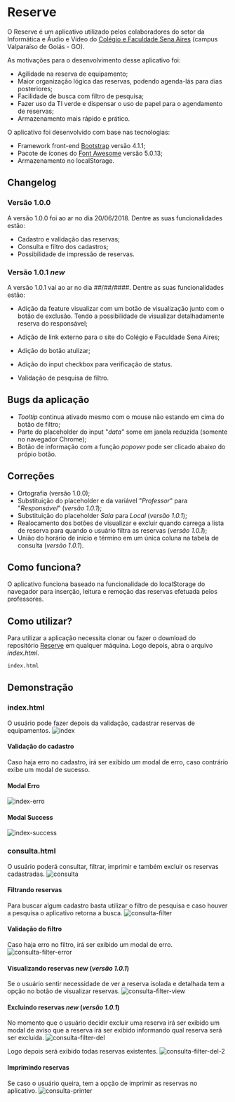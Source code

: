# Reserve
O Reserve é um aplicativo utilizado pelos colaboradores do setor da Informática e Áudio e Vídeo do [Colégio e Faculdade Sena Aires](http://www.senaaires.com.br/) (campus Valparaíso de Goiás - GO).

As motivações para o desenvolvimento desse aplicativo foi:
* Agilidade na reserva de equipamento;
* Maior organização lógica das reservas, podendo agenda-lás para dias posteriores;
* Facilidade de busca com filtro de pesquisa;
* Fazer uso da TI verde e dispensar o uso de papel para o agendamento de reservas;
* Armazenamento mais rápido e prático.

O aplicativo foi desenvolvido com base nas tecnologias:
* Framework front-end [Bootstrap](https://getbootstrap.com/) versão 4.1.1;
* Pacote de ícones do [Font Awesome](https://fontawesome.com/) versão 5.0.13;
* Armazenamento no localStorage.

## Changelog

### Versão 1.0.0
A versão 1.0.0 foi ao ar no dia 20/06/2018. Dentre as suas funcionalidades estão:
* Cadastro e validação das reservas;
* Consulta e filtro dos cadastros;
* Possibilidade de impressão de reservas.

### Versão 1.0.1 *new*
A versão 1.0.1 vai ao ar no dia ##/##/####. Dentre as suas funcionalidades estão:
* Adição da feature visualizar com um botão de visualização junto com o botão de exclusão. Tendo a possibilidade de visualizar detalhadamente reserva do responsável;
* Adição de link externo para o site do Colégio e Faculdade Sena Aires;
* Adição do botão atulizar;
* Adição do input checkbox para verificação de status.


* Validação de pesquisa de filtro.

## Bugs da aplicação
* *Tooltip* continua ativado mesmo com o mouse não estando em cima do botão de filtro;
* Parte do placeholder do input "*data*" some em janela reduzida (somente no navegador Chrome);
* Botão de informação com a função *popover* pode ser clicado abaixo do própio botão.

## Correções
* Ortografia (versão 1.0.0);
* Substituição do placeholder e da variável "*Professor*" para "*Responsável*" (*versão 1.0.1*);
* Substituição do placeholder *Sala* para *Local* (*versão 1.0.1*);
* Realocamento dos botões de visualizar e excluir quando carrega a lista de reserva para quando o usuário filtra as reservas (*versão 1.0.1*);
* União do horário de início e término em um única coluna na tabela de consulta (*versão 1.0.1*).

## Como funciona?
O aplicativo funciona baseado na funcionalidade do localStorage do navegador para inserção, leitura e remoção das reservas efetuada pelos professores.

## Como utilizar?
Para utilizar a aplicação necessita clonar ou fazer o download do repositório [Reserve](https://github.com/JefersonLucas/reserve) em qualquer máquina. Logo depois, abra o arquivo *index.html*.

```bash
index.html
```

## Demonstração

### index.html
O usuário pode fazer depois da validação, cadastrar reservas de equipamentos.
![index](https://user-images.githubusercontent.com/39635734/41740991-2a3625b4-7570-11e8-91c6-f4039dbec0f8.jpg)

#### Validação do cadastro
Caso haja erro no cadastro, irá ser exibido um modal de erro, caso contrário exibe um modal de sucesso.

#### Modal Erro
![index-erro](https://user-images.githubusercontent.com/39635734/41741042-527de4f8-7570-11e8-9dd3-e9056ed3754c.jpg)

#### Modal Success
![index-success](https://user-images.githubusercontent.com/39635734/41741084-74f9ba16-7570-11e8-8111-fbf963b8a369.jpg)

### consulta.html
O usuário poderá consultar, filtrar, imprimir e também excluir os reservas cadastradas.
![consulta](https://user-images.githubusercontent.com/39635734/41741130-99955d62-7570-11e8-8933-0af5939a629a.jpg)

#### Filtrando reservas
Para buscar algum cadastro basta utilizar o filtro de pesquisa e caso houver a pesquisa o aplicativo retorna a busca.
![consulta-filter](https://user-images.githubusercontent.com/39635734/41741158-ad25b7aa-7570-11e8-8506-595cebb02a73.jpg)

#### Validação do filtro
Caso haja erro no filtro, irá ser exibido um modal de erro.
![consulta-filter-error](https://user-images.githubusercontent.com/39635734/41741200-ce36b688-7570-11e8-88d8-67e28a5cbd25.jpg)

#### Visualizando reservas *new* (*versão 1.0.1*)
Se o usuário sentir necessidade de ver a reserva isolada e detalhada tem a opção no botão de visualizar reservas.
![consulta-filter-view](https://user-images.githubusercontent.com/39635734/41741427-72aa5918-7571-11e8-8665-620e1bd4f3cc.jpg)

#### Excluindo reservas *new* (*versão 1.0.1*)
No momento que o usuário decidir excluir uma reserva irá ser exibido um modal de aviso que a reserva irá ser exibido informando qual reserva será ser excluida.
![consulta-filter-del](https://user-images.githubusercontent.com/39635734/41741288-07f3d892-7571-11e8-9e6a-ae72e27683c0.jpg)

Logo depois será exibido todas reservas existentes.
![consulta-filter-del-2](https://user-images.githubusercontent.com/39635734/41741302-134c4df0-7571-11e8-9573-0f8d0ded599f.jpg)

#### Imprimindo reservas
Se caso o usuário queira, tem a opção de imprimir as reservas no aplicativo. 
![consulta-printer](https://user-images.githubusercontent.com/39635734/41741317-1fcb8294-7571-11e8-8b89-f31019cc05ea.jpg)